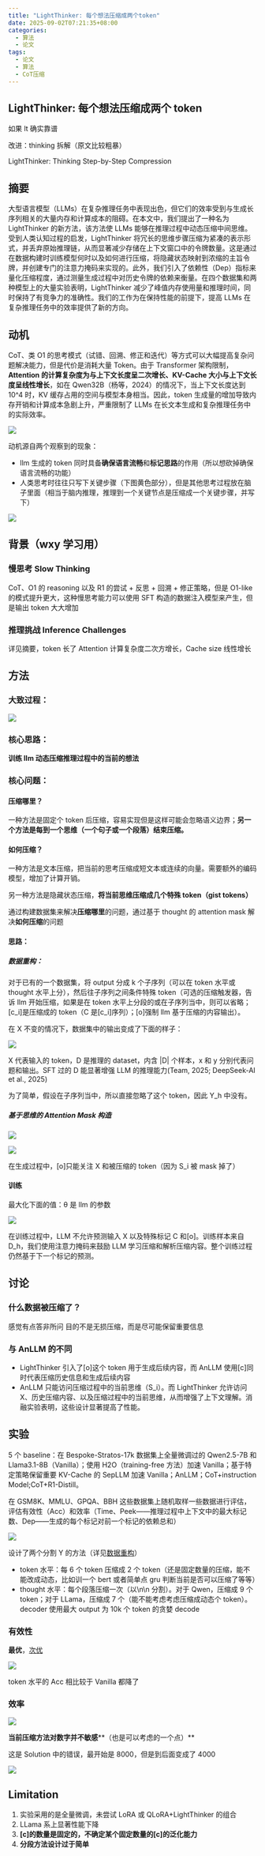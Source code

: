```yaml
---
title: "LightThinker: 每个想法压缩成两个token"
date: 2025-09-02T07:21:35+08:00
categories:
  - 算法
  - 论文
tags:
  - 论文
  - 算法
  - CoT压缩
---
```


## LightThinker: 每个想法压缩成两个 token

如果 lt 确实靠谱

改进：thinking 拆解（原文比较粗暴）

LightThinker: Thinking Step-by-Step Compression

## 摘要

大型语言模型（LLMs）在复杂推理任务中表现出色，但它们的效率受到与生成长序列相关的大量内存和计算成本的阻碍。在本文中，我们提出了一种名为 LightThinker 的新方法，该方法使 LLMs 能够在推理过程中动态压缩中间思维。受到人类认知过程的启发，LightThinker 将冗长的思维步骤压缩为紧凑的表示形式，并丢弃原始推理链，从而显著减少存储在上下文窗口中的令牌数量。这是通过在数据构建时训练模型何时以及如何进行压缩，将隐藏状态映射到浓缩的主旨令牌，并创建专门的注意力掩码来实现的。此外，我们引入了依赖性（Dep）指标来量化压缩程度，通过测量生成过程中对历史令牌的依赖来衡量。在四个数据集和两种模型上的大量实验表明，LightThinker 减少了峰值内存使用量和推理时间，同时保持了有竞争力的准确性。我们的工作为在保持性能的前提下，提高 LLMs 在复杂推理任务中的效率提供了新的方向。

## 动机

CoT、类 O1 的思考模式（试错、回溯、修正和迭代）等方式可以大幅提高复杂问题解决能力，但是代价是消耗大量 Token。由于 Transformer 架构限制，**Attention 的计算复杂度为与上下文长度呈二次增长、KV-Cache 大小与上下文长度呈线性增长**，如在 Qwen32B（杨等，2024）的情况下，当上下文长度达到 10^4 时，KV 缓存占用的空间与模型本身相当。因此，token 生成量的增加导致内存开销和计算成本急剧上升，严重限制了 LLMs 在长文本生成和复杂推理任务中的实际效率。

![](/post_imgs/LightThinker__%E6%AF%8F%E4%B8%AA%E6%83%B3%E6%B3%95%E5%8E%8B%E7%BC%A9%E6%88%90%E4%B8%A4%E4%B8%AAtoken/BaBJbaplto2PaexstI7cNxfHnLf.png)

动机源自两个观察到的现象：

- llm 生成的 token 同时具备**确保语言流畅**和**标记思路**的作用（所以想砍掉确保语言流畅的功能）
- 人类思考时往往只写下关键步骤（下图黄色部分），但是其他思考过程放在脑子里面（相当于脑内推理，推理到一个关键节点是压缩成一个关键步骤，并写下）

![](/post_imgs/LightThinker__%E6%AF%8F%E4%B8%AA%E6%83%B3%E6%B3%95%E5%8E%8B%E7%BC%A9%E6%88%90%E4%B8%A4%E4%B8%AAtoken/EdupbDXb4ofmULxL7recEi9XnwE.png)

## 背景（wxy 学习用）

### 慢思考 Slow Thinking

CoT、O1 的 reasoning 以及 R1 的尝试 + 反思 + 回溯 + 修正策略，但是 O1-like 的模式提升更大，这种慢思考能力可以使用 SFT 构造的数据注入模型来产生，但是输出 token 大大增加

### 推理挑战 Inference Challenges

详见摘要，token 长了 Attention 计算复杂度二次方增长，Cache size 线性增长

## 方法

### 大致过程：

![](/post_imgs/LightThinker__%E6%AF%8F%E4%B8%AA%E6%83%B3%E6%B3%95%E5%8E%8B%E7%BC%A9%E6%88%90%E4%B8%A4%E4%B8%AAtoken/DzXPbKGx9oPBK9xYLMXcqpnrnAf.png)

### 核心思路：

**训练 llm 动态压缩推理过程中的当前的想法**

### 核心问题：

#### 压缩哪里？

一种方法是固定个 token 后压缩，容易实现但是这样可能会忽略语义边界；**另一个方法是每到一个思维（一个句子或一个段落）结束压缩。**

#### 如何压缩？

一种方法是文本压缩，把当前的思考压缩成短文本或连续的向量。需要额外的编码模型，增加了计算开销。

另一种方法是隐藏状态压缩，**将当前思维压缩成几个特殊 token（gist tokens）**

通过构建数据集来解决**压缩哪里**的问题，通过基于 thought 的 attention mask 解决**如何压缩**的问题

#### 思路：

##### 数据重构：

对于已有的一个数据集，将 output 分成 k 个子序列（可以在 token 水平或 thought 水平上分），然后往子序列之间条件特殊 token（<w>可选的压缩触发器，告诉 llm 开始压缩，如果是在 token 水平上分段的或<w>在子序列当中，则<w>可以省略；[c_i]是压缩成的 token（C 是[c_i]序列）；[o]强制 llm 基于压缩的内容输出）。

在 X 不变的情况下，数据集中的输出变成了下面的样子：

![](/post_imgs/LightThinker__%E6%AF%8F%E4%B8%AA%E6%83%B3%E6%B3%95%E5%8E%8B%E7%BC%A9%E6%88%90%E4%B8%A4%E4%B8%AAtoken/RSCHbqJMmopBaNxhWyCccY1tnkh.png)

X 代表输入的 token，D 是推理的 dataset，内含 |D| 个样本，x 和 y 分别代表问题和输出。SFT 过的 D 能显著增强 LLM 的推理能力(Team, 2025; DeepSeek-AI et al., 2025)

为了简单，假设<w>在子序列当中，所以直接忽略了<w>这个 token，因此 Y_h 中没有<w>。

##### 基于思维的 Attention Mask 构造

![](/post_imgs/LightThinker__%E6%AF%8F%E4%B8%AA%E6%83%B3%E6%B3%95%E5%8E%8B%E7%BC%A9%E6%88%90%E4%B8%A4%E4%B8%AAtoken/Hcovb5DuAoeoVuxOGmCccjm8nJe.png)

![](/post_imgs/LightThinker__%E6%AF%8F%E4%B8%AA%E6%83%B3%E6%B3%95%E5%8E%8B%E7%BC%A9%E6%88%90%E4%B8%A4%E4%B8%AAtoken/IffqbdyE0o5wenxnUANclEXNnIb.png)

在生成过程中，[o]只能关注 X 和被压缩的 token（因为 S_i 被 mask 掉了）

#### 训练

最大化下面的值：θ 是 llm 的参数

![](/post_imgs/LightThinker__%E6%AF%8F%E4%B8%AA%E6%83%B3%E6%B3%95%E5%8E%8B%E7%BC%A9%E6%88%90%E4%B8%A4%E4%B8%AAtoken/B6gIbTbJyo61uoxiFSmcWbw6nKc.png)

在训练过程中，LLM 不允许预测输入 X 以及特殊标记 C 和[o]。训练样本来自 D_h，我们使用注意力掩码来鼓励 LLM 学习压缩和解析压缩内容。整个训练过程仍然基于下一个标记的预测。

## 讨论

### 什么数据被压缩了？

感觉有点答非所问 目的不是无损压缩，而是尽可能保留重要信息

### 与 AnLLM 的不同

- LightThinker 引入了[o]这个 token 用于生成后续内容，而 AnLLM 使用[c]同时代表压缩历史信息和生成后续内容
- AnLLM 只能访问压缩过程中的当前思维（S_i）。而 LightThinker 允许访问 X、历史压缩内容、以及压缩过程中的当前思维，从而增强了上下文理解。消融实验表明，这些设计显著提高了性能。

## 实验

5 个 baseline：在 Bespoke-Stratos-17k 数据集上全量微调过的 Qwen2.5-7B 和 Llama3.1-8B（Vanilla）；使用 H2O（training-free 方法）加速 Vanilla；基于特定策略保留重要 KV-Cache 的 SepLLM 加速 Vanilla；AnLLM；CoT+instruction Model;CoT+R1-Distill。

在 GSM8K、MMLU、GPQA、BBH 这些数据集上随机取样一些数据进行评估，评估有效性（Acc）和效率（Time、Peek——推理过程中上下文中的最大标记数、Dep——生成的每个标记对前一个标记的依赖总和）

![](/post_imgs/LightThinker__%E6%AF%8F%E4%B8%AA%E6%83%B3%E6%B3%95%E5%8E%8B%E7%BC%A9%E6%88%90%E4%B8%A4%E4%B8%AAtoken/T8w9b0MffoKwCoxTLyycBe6znBA.png)

设计了两个分割 Y 的方法（详见[数据重构](https://zum1u6tzwu.feishu.cn/wiki/KQdCwSJSGipJvmkQ1vucRJTinYe?fromScene=spaceOverview#share-KX7UdWn20oz5HuxEZercVgX0nMc)）

- token 水平：每 6 个 token 压缩成 2 个 token（还是固定数量的压缩，能不能改成动态，比如训一个 bert 或者简单点 gru 判断当前是否可以压缩了等等）
- thought 水平：每个段落压缩一次（以\n\n 分割）。对于 Qwen，压缩成 9 个 token；对于 LLama，压缩成 7 个（能不能考虑考虑压缩成动态个 token）。decoder 使用最大 output 为 10k 个 token 的贪婪 decode

### 有效性

**最优**，<u>次优</u>

![](/post_imgs/LightThinker__%E6%AF%8F%E4%B8%AA%E6%83%B3%E6%B3%95%E5%8E%8B%E7%BC%A9%E6%88%90%E4%B8%A4%E4%B8%AAtoken/Y1q2bPaHvo4JOgxup3Fci7TYnXd.png)

token 水平的 Acc 相比较于 Vanilla 都降了

### 效率

![](/post_imgs/LightThinker__%E6%AF%8F%E4%B8%AA%E6%83%B3%E6%B3%95%E5%8E%8B%E7%BC%A9%E6%88%90%E4%B8%A4%E4%B8%AAtoken/Tm64bWxP0otBYnxFSAeccXQAngc.png)

**当前压缩方法对数字并不敏感****（也是可以考虑的一个点）**

这是 Solution 中的错误，最开始是 8000，但是到后面变成了 4000

![](/post_imgs/LightThinker__%E6%AF%8F%E4%B8%AA%E6%83%B3%E6%B3%95%E5%8E%8B%E7%BC%A9%E6%88%90%E4%B8%A4%E4%B8%AAtoken/C5mqbnAnwos1bxxUJStccg19nle.png)

## Limitation

1. 实验采用的是全量微调，未尝试 LoRA 或 QLoRA+LightThinker 的组合
2. LLama 系上显著性能下降
3. **[c]的数量是固定的，不确定某个固定数量的[c]的泛化能力**
4. **分段方法设计过于简单**
